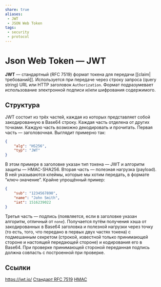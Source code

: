 ```yaml
---
share: true
aliases:
 - JWT
 - JSON Web Token
tags:
 - security
 - protocol
---
```

# Json Web Token — JWT
**JWT** — стандартный (RFC 7519) формат токена для передачи [[claim|требований]]. Используется при передаче через строку запроса (query string) URL или HTTP заголовок `Authorization`. Формат подразумевает использование электронной подписи и/или шифрования содержимого.
## Структура
JWT состоит из трёх частей, каждая из которых представляет собой закодированную в Base64 строку. Каждая часть отделена от других точками. Каждую часть возможно декодировать и прочитать.
Первая часть — заголовочная. Выглядит примерно так:
```json
{
	"alg": "HS256",
	"typ": "JWT"
}
```
В этом примере в заголовке указан тип токена — JWT и алгоритм защиты — HMAC-SHA256.
Вторая часть — полезная нагрузка (payload). В ней указываются клеймы, которые мы хотим передать, в формате “ключ-значение”. Крайне упрощённый пример:
```json
{
	"sub": "1234567890",
	"name": "John Smith",
	"iat": 1516239022
}
```
Третья часть — подпись (появляется, если в заголовке указан алгоритм, отличный от `none`).
Получается путём получения хэша от закодированных в Base64 заголовка и полезной нагрузки через точку (то есть, того, что передано в первых двух частях токена) с подмешанным секретом (строкой, известной только принимающей стороне и настоящей передающей стороне) и кодирования его в Base64. При проверке принимающей стороной переданная подпись должна совпасть с построенной при проверке.

## Ссылки
https://jwt.io/
[Стандарт RFC 7519](https://www.rfc-editor.org/rfc/rfc7519)
[HMAC](https://en.wikipedia.org/wiki/HMAC)